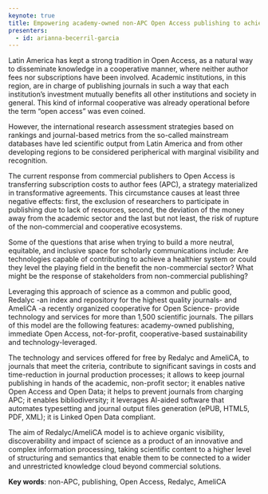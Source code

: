 ```yaml
---
keynote: true
title: Empowering academy-owned non-APC Open Access publishing to achieve participatory and sustainable scholarly communications
presenters:
  - id: arianna-becerril-garcia
---
```


Latin America has kept a strong tradition in Open Access, as a natural way to disseminate knowledge in a cooperative manner, where neither author fees nor subscriptions have been involved. Academic institutions, in this region, are in charge of publishing journals in such a way that each institution’s investment mutually benefits all other institutions and society in general. This kind of informal cooperative was already operational before the term “open access” was even coined.

However, the international research assessment strategies based on rankings and journal-based metrics from the so-called mainstream databases have led scientific output from Latin America and from other developing regions to be considered peripherical with marginal visibility and recognition.

The current response from commercial publishers to Open Access is transferring subscription costs to author fees (APC), a strategy materialized in transformative agreements. This circumstance causes at least three negative effects: first, the exclusion of researchers to participate in publishing due to lack of resources, second, the deviation of the money away from the academic sector and the last but not least, the risk of rupture of the non-commercial and cooperative ecosystems.

Some of the questions that arise when trying to build a more neutral, equitable, and inclusive space for scholarly communications include: Are technologies capable of contributing to achieve a healthier system or could they level the playing field in the benefit the non-commercial sector? What might be the response of stakeholders from non-commercial publishing?

Leveraging this approach of science as a common and public good, Redalyc -an index and repository for the highest quality journals- and AmeliCA -a recently organized cooperative for Open Science- provide technology and services for more than 1,500 scientific journals. The pillars of this model are the following features: academy-owned publishing, immediate Open Access, not-for-profit, cooperative-based sustainability and technology-leveraged.

The technology and services offered for free by Redalyc and AmeliCA, to journals that meet the criteria, contribute to significant savings in costs and time-reduction in journal production processes; it allows to keep journal publishing in hands of the academic, non-profit sector; it enables native Open Access and Open Data; it helps to prevent journals from charging APC; it enables bibliodiversity; it leverages AI-aided software that automates typesetting and journal output files generation (ePUB, HTML5, PDF, XML); it is Linked Open Data compliant.

The aim of Redalyc/AmeliCA model is to achieve organic visibility, discoverability and impact of science as a product of an innovative and complex information processing, taking scientific content to a higher level of structuring and semantics that enable them to be connected to a wider and unrestricted knowledge cloud beyond commercial solutions.

**Key words**: non-APC, publishing, Open Access, Redalyc, AmeliCA

